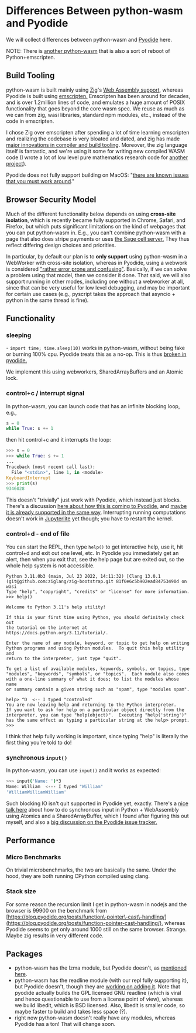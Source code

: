 # Differences Between python\-wasm and Pyodide

We will collect differences between python\-wasm and [Pyodide](https://pyodide.org/) here.

NOTE: There is [another python\-wasm](https://github.com/ethanhs/python-wasm/issues/68) that is also a sort of reboot of Python\+emscripten.

## Build Tooling

python\-wasm is built mainly using [Zig](https://ziglang.org/)'s [Web Assembly support](https://ziglang.org/documentation/master/#WebAssembly), whereas Pyodide is built using [emscripten.](https://emscripten.org/)   Emscripten has been around for decades, and is over 1.2million lines of code, and emulates a huge amount of POSIX functionality that goes beyond the core wasm spec.   We reuse as much as we can from zig, wasi libraries, standard npm modules, etc., instead of the code in emscripten.

I chose Zig over emscripten after spending a lot of time learning emscripten and realizing the codebase is very bloated and dated, and zig has made [major innovations in compiler and build tooling](https://andrewkelley.me/post/zig-cc-powerful-drop-in-replacement-gcc-clang.html).  Moreover, the zig language itself is fantastic, and we're using it some for writing new compiled WASM code \(I wrote a lot of low level pure mathematics research code for [another project](https://github.com/sagemathinc/JSage/tree/main/lib/src)\).

Pyodide does not fully support building on MacOS: "[there are known issues that you must work around](https://github.com/pyodide/pyodide/blob/main/docs/development/building-from-sources.md)."

## Browser Security Model

Much of the different functionality below depends on using **cross\-site isolation**, which is recently became fully supported in Chrome, Safari, and Firefox, but which puts significant limitations on the kind of webpages that you can put python\-wasm in.  E.g., you can't combine python\-wasm with a page that also does stripe payments or uses [the Sage cell server.](https://sagecell.sagemath.org/)  They thus reflect differing design choices and priorities.

In particular, by default our plan is to **only support** using python\-wasm in a WebWorker with cross\-site isolation, whereas in Pyodide, using a webwork is considered ["rather error prone and confusing"](https://github.com/pyodide/pyodide/issues/1504).   Basically, if we can solve a problem using that model, then we consider it done.  That said, we will also support running in other modes, including one without a webworker at all, since that can be very useful for low level debugging, and may be important for certain use cases \(e.g., pyscript takes the approach that asyncio \+ python in the same thread is fine\).

## Functionality

### sleeping

\- `import time; time.sleep(10)` works in python\-wasm, without being fake or burning 100% cpu. Pyodide treats this as a no\-op.  This is thus [broken in pyodide.](https://github.com/pyodide/pyodide/issues/2354) 

We implement this using webworkers, SharedArrayBuffers and an Atomic lock.

### control\+c / interrupt signal

In python\-wasm, you can launch code that has an infinite blocking loop, e.g.,

```py
s = 0
while True: s += 1
```

then hit control\+c and it interrupts the loop:

```py
>>> s = 0
>>> while True: s += 1
... 
Traceback (most recent call last):
  File "<stdin>", line 1, in <module>
KeyboardInterrupt
>>> print(s)
9346028
```

This doesn't "trivially" just work with Pyodide, which instead just blocks.  There's a discussion [here about how this is coming to Pyodide,](https://github.com/pyodide/pyodide/issues/1504#issuecomment-827556939) and [maybe it is already supported in the same way](https://pyodide.org/en/stable/usage/keyboard-interrupts.html).   Interrupting running computations doesn't work in [Jupyterlite](https://jupyter.org/try-jupyter/lab/) yet though; you have to restart the kernel.

### control\+d \- end of file

You can start the REPL, then type `help()` to get interactive help, use it, hit control\+d and exit out one level, etc.   In Pyodide you immediately get an alert, then when you exit that, see the help page but are exited out, so the whole help system is not accessible.

```
Python 3.11.0b3 (main, Jul 23 2022, 14:11:32) [Clang 13.0.1 (git@github.com:ziglang/zig-bootstrap.git 81f0e6c5b902ead84753490d on wasi
Type "help", "copyright", "credits" or "license" for more information.
>>> help()

Welcome to Python 3.11's help utility!

If this is your first time using Python, you should definitely check out
the tutorial on the internet at https://docs.python.org/3.11/tutorial/.

Enter the name of any module, keyword, or topic to get help on writing
Python programs and using Python modules.  To quit this help utility and
return to the interpreter, just type "quit".

To get a list of available modules, keywords, symbols, or topics, type
"modules", "keywords", "symbols", or "topics".  Each module also comes
with a one-line summary of what it does; to list the modules whose name
or summary contain a given string such as "spam", type "modules spam".

help> ^D  <-- I typed "control+d"
You are now leaving help and returning to the Python interpreter.
If you want to ask for help on a particular object directly from the
interpreter, you can type "help(object)".  Executing "help('string')"
has the same effect as typing a particular string at the help> prompt.
>>> 
```

I think that help fully working is important, since typing "help" is literally the first thing you're told to do!

### synchronous `input()`

In python\-wasm, you can use `input()` and it works as expected:

```sh
>>> input('Name: ')*3
Name: William  <--- I typed "William"
'WilliamWilliamWilliam'
```

Such blocking IO isn't quit supported in Pyodide yet, exactly.  There's a [nice talk here](https://youtu.be/-SggWFS15Do) about how to do synchronous input in Python \+ WebAssembly using Atomics and a SharedArrayBuffer, which I found after figuring this out myself, and also a [big discussion on the Pyodide issue tracker.](https://github.com/pyodide/pyodide/issues/1219) 

## Performance

### Micro Benchmarks

On trivial microbenchmarks, the two are basically the same.  Under the hood, they are both running CPython compiled using clang.

### Stack size

For some reason the recursion limit I get in python\-wasm in nodejs and the browser is 99900 on the benchmark from [https://blog.pyodide.org/posts/function\-pointer\-cast\-handling/](https://blog.pyodide.org/posts/function-pointer-cast-handling/), whereas Pyodide seems to get only around 1000 still on the same browser.  Strange.  Maybe zig results in very different code.

## Packages

- python\-wasm has the lzma module, but Pyodide doesn't, as [mentioned here](https://github.com/pyodide/pyodide/issues/1735).
- python\-wasm has the readline module \(with our repl fully supporting it\), but Pyodide doesn't, though they are [working on adding it](https://github.com/pyodide/pyodide/pull/2887).  Note that pyodide actually builds the  GPL licensed GNU readline \(which is viral and hence questionable to use from a license point of view\), whereas we build libedit, which is BSD licensed.  Also, libedit is smaller code, so maybe faster to build and takes less space \(?\).
- right now python\-wasm doesn't really have any modules, whereas Pyodide has a ton! That will change soon.

